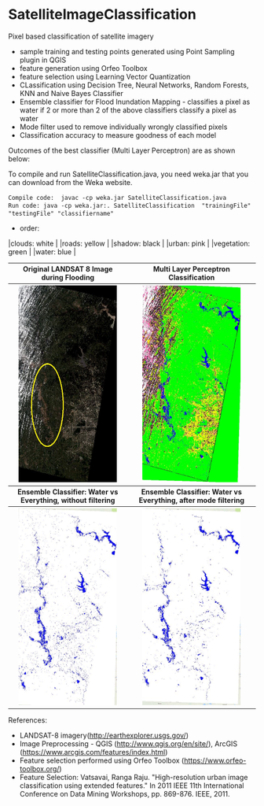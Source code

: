 # SatelliteImageClassification
Pixel based classification of satellite imagery
- sample training and testing points generated using Point Sampling plugin in QGIS
- feature generation using Orfeo Toolbox
- feature selection using Learning Vector Quantization
- CLassification using Decision Tree, Neural Networks, Random Forests, KNN and Naive Bayes Classifier
- Ensemble classifier for Flood Inundation Mapping - classifies a pixel as water if 2 or more than 2 of the above classifiers classify a pixel as water
- Mode filter used to remove individually wrongly classified pixels
- Classification accuracy to measure goodness of each model

Outcomes of the best classifier (Multi Layer Perceptron) are as shown below:

To compile and run SatelliteClassification.java, you need weka.jar that you can download from the Weka website.

```
Compile code:  javac -cp weka.jar SatelliteClassification.java  
Run code: java -cp weka.jar:. SatelliteClassification  "trainingFile" "testingFile" "classifiername"
```

- order: 

|clouds: white | 
|roads: yellow |
|shadow: black |
|urban: pink |
|vegetation: green |
|water: blue |

<table width=100%>
<tr>
<th>
Original LANDSAT 8 Image during Flooding
</th>
<th>
Multi Layer Perceptron Classification
</th>
</tr>
<tr>
<th>
<img src="OriginalImage.JPG" width="200" height ="400" alt="Original LANDSAT 8 Image during Flooding">
</th>
<th>
<img src="mlpf1.JPG" width="200" height ="400" alt="Multi Layer Perceptron Classification">
</th>
</tr>
<th>
Ensemble Classifier: Water vs Everything, without filtering 
</th>
<th>
 Ensemble Classifier: Water vs Everything, after mode filtering 
</th>
</tr>
<tr>
<th>
<img src="beforeFilter.JPG" width="200" height ="400" alt="Ensemble Classifier">
</th>
<th>
<img src="afterFilter.JPG" width="200" height ="400" alt="Ensemble Classifier - After Mode Filter">
</th>
</tr>
</table>



References:
- LANDSAT-8 imagery(http://earthexplorer.usgs.gov/)
- Image Preprocessing - QGIS (http://www.qgis.org/en/site/), ArcGIS (https://www.arcgis.com/features/index.html)
- Feature selection performed using Orfeo Toolbox (https://www.orfeo-toolbox.org/)
- Feature Selection: Vatsavai, Ranga Raju. "High-resolution urban image classification using extended features." In 2011 IEEE 11th International Conference on Data Mining Workshops, pp. 869-876. IEEE, 2011. 